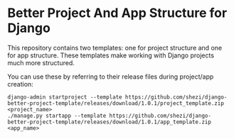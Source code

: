 # Better Project And App Structure for Django

This repository contains two templates: one for project structure and one for app structure. These templates make
working with Django projects much more structured.

You can use these by referring to their release files during project/app creation:

    django-admin startproject --template https://github.com/shezi/django-better-project-template/releases/download/1.0.1/project_template.zip <project_name>
    ./manage.py startapp --template https://github.com/shezi/django-better-project-template/releases/download/1.0.1/app_template.zip <app_name>

